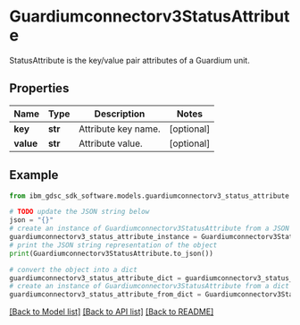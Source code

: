 # Guardiumconnectorv3StatusAttribute

StatusAttribute is the key/value pair attributes of a Guardium unit.

## Properties

Name | Type | Description | Notes
------------ | ------------- | ------------- | -------------
**key** | **str** | Attribute key name. | [optional] 
**value** | **str** | Attribute value. | [optional] 

## Example

```python
from ibm_gdsc_sdk_software.models.guardiumconnectorv3_status_attribute import Guardiumconnectorv3StatusAttribute

# TODO update the JSON string below
json = "{}"
# create an instance of Guardiumconnectorv3StatusAttribute from a JSON string
guardiumconnectorv3_status_attribute_instance = Guardiumconnectorv3StatusAttribute.from_json(json)
# print the JSON string representation of the object
print(Guardiumconnectorv3StatusAttribute.to_json())

# convert the object into a dict
guardiumconnectorv3_status_attribute_dict = guardiumconnectorv3_status_attribute_instance.to_dict()
# create an instance of Guardiumconnectorv3StatusAttribute from a dict
guardiumconnectorv3_status_attribute_from_dict = Guardiumconnectorv3StatusAttribute.from_dict(guardiumconnectorv3_status_attribute_dict)
```
[[Back to Model list]](../README.md#documentation-for-models) [[Back to API list]](../README.md#documentation-for-api-endpoints) [[Back to README]](../README.md)


